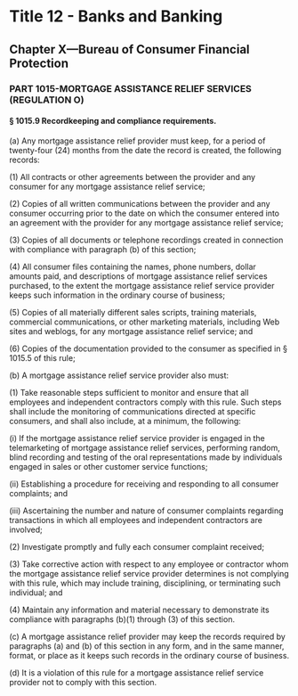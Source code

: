 
# Title 12 - Banks and Banking
## Chapter X—Bureau of Consumer Financial Protection
### PART 1015-MORTGAGE ASSISTANCE RELIEF SERVICES (REGULATION O)
#### § 1015.9 Recordkeeping and compliance requirements.

(a) Any mortgage assistance relief provider must keep, for a period of twenty-four (24) months from the date the record is created, the following records:

(1) All contracts or other agreements between the provider and any consumer for any mortgage assistance relief service;

(2) Copies of all written communications between the provider and any consumer occurring prior to the date on which the consumer entered into an agreement with the provider for any mortgage assistance relief service;

(3) Copies of all documents or telephone recordings created in connection with compliance with paragraph (b) of this section;

(4) All consumer files containing the names, phone numbers, dollar amounts paid, and descriptions of mortgage assistance relief services purchased, to the extent the mortgage assistance relief service provider keeps such information in the ordinary course of business;

(5) Copies of all materially different sales scripts, training materials, commercial communications, or other marketing materials, including Web sites and weblogs, for any mortgage assistance relief service; and

(6) Copies of the documentation provided to the consumer as specified in § 1015.5 of this rule;

(b) A mortgage assistance relief service provider also must:

(1) Take reasonable steps sufficient to monitor and ensure that all employees and independent contractors comply with this rule. Such steps shall include the monitoring of communications directed at specific consumers, and shall also include, at a minimum, the following:

(i) If the mortgage assistance relief service provider is engaged in the telemarketing of mortgage assistance relief services, performing random, blind recording and testing of the oral representations made by individuals engaged in sales or other customer service functions;

(ii) Establishing a procedure for receiving and responding to all consumer complaints; and

(iii) Ascertaining the number and nature of consumer complaints regarding transactions in which all employees and independent contractors are involved;

(2) Investigate promptly and fully each consumer complaint received;

(3) Take corrective action with respect to any employee or contractor whom the mortgage assistance relief service provider determines is not complying with this rule, which may include training, disciplining, or terminating such individual; and

(4) Maintain any information and material necessary to demonstrate its compliance with paragraphs (b)(1) through (3) of this section.

(c) A mortgage assistance relief provider may keep the records required by paragraphs (a) and (b) of this section in any form, and in the same manner, format, or place as it keeps such records in the ordinary course of business.

(d) It is a violation of this rule for a mortgage assistance relief service provider not to comply with this section.
